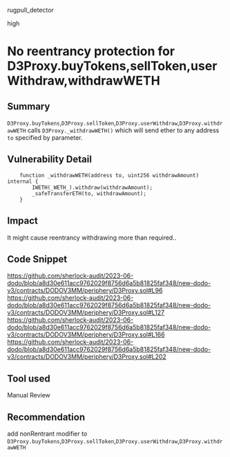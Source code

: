 rugpull_detector

high

# No reentrancy protection for D3Proxy.buyTokens,sellToken,userWithdraw,withdrawWETH

## Summary
`D3Proxy.buyTokens`,`D3Proxy.sellToken`,`D3Proxy.userWithdraw`,`D3Proxy.withdrawWETH` calls `D3Proxy._withdrawWETH()` which will send ether to any address `to` specified by parameter.

## Vulnerability Detail
```solidity
    function _withdrawWETH(address to, uint256 withdrawAmount) internal {
        IWETH(_WETH_).withdraw(withdrawAmount);
        _safeTransferETH(to, withdrawAmount);
    }
```

## Impact
It might cause reentrancy withdrawing more than required..

## Code Snippet
https://github.com/sherlock-audit/2023-06-dodo/blob/a8d30e611acc9762029f8756d6a5b81825faf348/new-dodo-v3/contracts/DODOV3MM/periphery/D3Proxy.sol#L96
https://github.com/sherlock-audit/2023-06-dodo/blob/a8d30e611acc9762029f8756d6a5b81825faf348/new-dodo-v3/contracts/DODOV3MM/periphery/D3Proxy.sol#L127
https://github.com/sherlock-audit/2023-06-dodo/blob/a8d30e611acc9762029f8756d6a5b81825faf348/new-dodo-v3/contracts/DODOV3MM/periphery/D3Proxy.sol#L166
https://github.com/sherlock-audit/2023-06-dodo/blob/a8d30e611acc9762029f8756d6a5b81825faf348/new-dodo-v3/contracts/DODOV3MM/periphery/D3Proxy.sol#L202

## Tool used

Manual Review

## Recommendation
add nonRentrant modifier to `D3Proxy.buyTokens`,`D3Proxy.sellToken`,`D3Proxy.userWithdraw`,`D3Proxy.withdrawWETH`